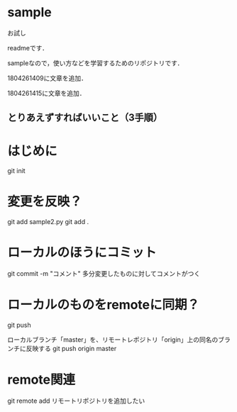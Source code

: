 # sample
お試し


readmeです．

sampleなので，使い方などを学習するためのリポジトリです．


1804261409に文章を追加．


1804261415に文章を追加．




## とりあえずすればいいこと（3手順）

# はじめに
git init

# 変更を反映？
git add sample2.py
git add .

# ローカルのほうにコミット
git commit -m "コメント"
多分変更したものに対してコメントがつく

# ローカルのものをremoteに同期？
git push

ローカルブランチ「master」を、リモートレポジトリ「origin」上の同名のブランチに反映する
git push origin master

# remote関連
git remote add <name> <url>
リモートリポジトリを追加したい
